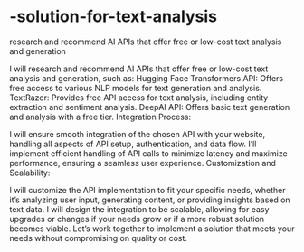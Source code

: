 # -solution-for-text-analysis
 research and recommend AI APIs that offer free or low-cost text analysis and generation

I will research and recommend AI APIs that offer free or low-cost text analysis and generation, such as:
Hugging Face Transformers API: Offers free access to various NLP models for text generation and analysis.
TextRazor: Provides free API access for text analysis, including entity extraction and sentiment analysis.
DeepAI API: Offers basic text generation and analysis with a free tier.
Integration Process:

I will ensure smooth integration of the chosen API with your website, handling all aspects of API setup, authentication, and data flow.
I’ll implement efficient handling of API calls to minimize latency and maximize performance, ensuring a seamless user experience.
Customization and Scalability:

I will customize the API implementation to fit your specific needs, whether it’s analyzing user input, generating content, or providing insights based on text data.
I will design the integration to be scalable, allowing for easy upgrades or changes if your needs grow or if a more robust solution becomes viable.
Let’s work together to implement a solution that meets your needs without compromising on quality or cost.
